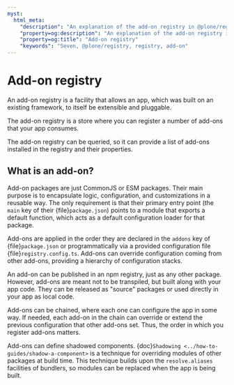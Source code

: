```yaml
---
myst:
  html_meta:
    "description": "An explanation of the add-on registry in @plone/registry and how it works for Seven."
    "property=og:description": "An explanation of the add-on registry in @plone/registry and how it works for Seven."
    "property=og:title": "Add-on registry"
    "keywords": "Seven, @plone/registry, registry, add-on"
---
```


# Add-on registry

An add-on registry is a facility that allows an app, which was built on an existing framework, to itself be extensible and pluggable.

The add-on registry is a store where you can register a number of add-ons that your app consumes.

The add-on registry can be queried, so it can provide a list of add-ons installed in the registry and their properties.


## What is an add-on?

Add-on packages are just CommonJS or ESM packages.
Their main purpose is to encapsulate logic, configuration, and customizations in a reusable way.
The only requirement is that their primary entry point (the `main` key of their {file}`package.json`) points to a module that exports a default function, which acts as a default configuration loader for that package.

Add-ons are applied in the order they are declared in the `addons` key of {file}`package.json` or programmatically via a provided configuration file {file}`registry.config.ts`.
Add-ons can override configuration coming from other add-ons, providing a hierarchy of configuration stacks.

An add-on can be published in an npm registry, just as any other package.
However, add-ons are meant not to be transpiled, but built along with your app code.
They can be released as "source" packages or used directly in your app as local code.

Add-ons can be chained, where each one can configure the app in some way.
If needed, each add-on in the chain can override or extend the previous configuration that other add-ons set.
Thus, the order in which you register add-ons matters.

Add-ons can define shadowed components.
{doc}`Shadowing <../how-to-guides/shadow-a-component>` is a technique for overriding modules of other packages at build time.
This technique builds upon the `resolve.aliases` facilities of bundlers, so modules can be replaced when the app is being built.
